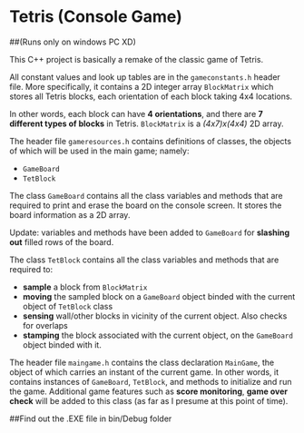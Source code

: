 # Tetris (Console Game)##(Runs only on windows PC XD)This C++ project is basically a remake of the classic game of Tetris. All constant values and look up tables are in the `gameconstants.h` header file. More specifically, it contains a 2D integer array `BlockMatrix` which stores all Tetris blocks, each orientation of each block taking 4x4 locations. In other words, each block can have **4 orientations**, and there are **7 different types of blocks** in Tetris. `BlockMatrix` is a *(4x7)x(4x4)* 2D array.The header file `gameresources.h` contains definitions of classes, the objects of which will be used in the main game; namely:- `GameBoard`- `TetBlock`The class `GameBoard` contains all the class variables and methods that are required to print and erase the board on the console screen. It stores the board information as a 2D array. Update: variables and methods have been added to `GameBoard` for **slashing out** filled rows of the board.The class `TetBlock` contains all the class variables and methods that are required to:- **sample** a block from `BlockMatrix`- **moving** the sampled block on a `GameBoard` object binded with the current object of `TetBlock` class- **sensing** wall/other blocks in vicinity of the current object. Also checks for overlaps- **stamping** the block associated with the current object, on the `GameBoard` object binded with it.The header file `maingame.h` contains the class declaration `MainGame`, the object of which carries an instant of the current game. In other words, it contains instances of `GameBoard`, `TetBlock`, and methods to initialize and run the game. Additional game features such as **score monitoring**, **game over check** will be added to this class (as far as I presume at this point of time).##Find out the .EXE file in bin/Debug folder